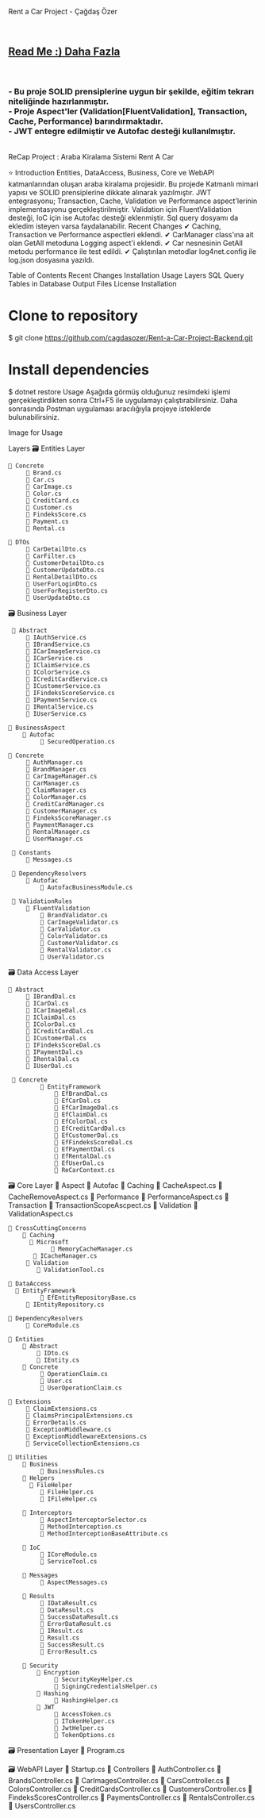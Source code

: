 Rent a Car Project - Çağdaş Özer   <br>

<br>
<h2> <a href="https://github.com/cagdasozer">Read Me :) Daha Fazla</a>
 </h2>
<br>

<h3> 
 - Bu proje SOLID prensiplerine uygun bir şekilde, eğitim tekrarı niteliğinde hazırlanmıştır.<br>
 - Proje Aspect'ler (Validation[FluentValidation], Transaction, Cache, Performance) barındırmaktadır.<br>
 - JWT entegre edilmiştir ve Autofac desteği kullanılmıştır. <br>
</h3>
<br>
ReCap Project : Araba Kiralama Sistemi
Rent A Car

⭐ Introduction
Entities, DataAccess, Business, Core ve WebAPI katmanlarından oluşan araba kiralama projesidir. Bu projede Katmanlı mimari yapısı ve SOLID prensiplerine dikkate alınarak yazılmıştır. JWT entegrasyonu; Transaction, Cache, Validation ve Performance aspect'lerinin implementasyonu gerçekleştirilmiştir.
Validation için FluentValidation desteği, IoC için ise Autofac desteği eklenmiştir.
Sql query dosyamı da ekledim isteyen varsa faydalanabilir.
Recent Changes
✔ Caching, Transaction ve Performance aspectleri eklendi.
✔ CarManager class'ına ait olan GetAll metoduna Logging aspect'i eklendi.
✔ Car nesnesinin GetAll metodu performance ile test edildi.
✔ Çalıştırılan metodlar log4net.config ile log.json dosyasına yazıldı.

Table of Contents
Recent Changes
Installation
Usage
Layers
SQL Query
Tables in Database
Output
Files
License
Installation 
# Clone to repository
$ git clone https://github.com/cagdasozer/Rent-a-Car-Project-Backend.git

# Install dependencies
$ dotnet restore
Usage
Aşağıda görmüş olduğunuz resimdeki işlemi gerçekleştirdikten sonra Ctrl+F5 ile uygulamayı çalıştırabilirsiniz. Daha sonrasında Postman uygulaması aracılığıyla projeye isteklerde bulunabilirsiniz.

Image for Usage

Layers
🗃 Entities Layer

    📂 Concrete
         📃 Brand.cs
         📃 Car.cs
         📃 CarImage.cs
         📃 Color.cs
         📃 CreditCard.cs
         📃 Customer.cs
         📃 FindeksScore.cs
         📃 Payment.cs
         📃 Rental.cs
         
    📂 DTOs
         📃 CarDetailDto.cs
         📃 CarFilter.cs
         📃 CustomerDetailDto.cs
         📃 CustomerUpdateDto.cs
         📃 RentalDetailDto.cs
         📃 UserForLoginDto.cs
         📃 UserForRegisterDto.cs
         📃 UserUpdateDto.cs


🗃 Business Layer

     📂 Abstract
         📃 IAuthService.cs
         📃 IBrandService.cs
         📃 ICarImageService.cs
         📃 ICarService.cs
         📃 IClaimService.cs
         📃 IColorService.cs
         📃 ICreditCardService.cs
         📃 ICustomerService.cs
         📃 IFindeksScoreService.cs
         📃 IPaymentService.cs
         📃 IRentalService.cs
         📃 IUserService.cs
         
    📂 BusinessAspect
        📂 Autofac
             📃 SecuredOperation.cs
             
    📂 Concrete
         📃 AuthManager.cs
         📃 BrandManager.cs
         📃 CarImageManager.cs
         📃 CarManager.cs
         📃 ClaimManager.cs
         📃 ColorManager.cs
         📃 CreditCardManager.cs
         📃 CustomerManager.cs
         📃 FindeksScoreManager.cs
         📃 PaymentManager.cs
         📃 RentalManager.cs
         📃 UserManager.cs
         
     📂 Constants
         📃 Messages.cs
         
     📂 DependencyResolvers
         📂 Autofac
             📃 AutofacBusinessModule.cs
             
     📂 ValidationRules
         📂 FluentValidation
             📃 BrandValidator.cs
             📃 CarImageValidator.cs
             📃 CarValidator.cs
             📃 ColorValidator.cs
             📃 CustomerValidator.cs
             📃 RentalValidator.cs
             📃 UserValidator.cs


🗃 Data Access Layer

    📂 Abstract
         📃 IBrandDal.cs
         📃 ICarDal.cs
         📃 ICarImageDal.cs
         📃 IClaimDal.cs
         📃 IColorDal.cs
         📃 ICreditCardDal.cs
         📃 ICustomerDal.cs
         📃 IFindeksScoreDal.cs
         📃 IPaymentDal.cs
         📃 IRentalDal.cs
         📃 IUserDal.cs
         
     📂 Concrete
             📂 EntityFramework
                 📃 EfBrandDal.cs
                 📃 EfCarDal.cs
                 📃 EfCarImageDal.cs
                 📃 EfClaimDal.cs
                 📃 EfColorDal.cs
                 📃 EfCreditCardDal.cs
                 📃 EfCustomerDal.cs
                 📃 EfFindeksScoreDal.cs
                 📃 EfPaymentDal.cs
                 📃 EfRentalDal.cs
                 📃 EfUserDal.cs
                 📃 ReCarContext.cs


🗃 Core Layer
    📂 Aspect
        📂 Autofac
            📂 Caching
                 📃 CacheAspect.cs
                 📃 CacheRemoveAspect.cs
            📂 Performance
                 📃 PerformanceAspect.cs
            📂 Transaction
                 📃 TransactionScopeAscpect.cs
            📂 Validation
                 📃 ValidationAspect.cs
                 
    📂 CrossCuttingConcerns
        📂 Caching
          📂 Microsoft
                📃 MemoryCacheManager.cs
           📃 ICacheManager.cs
         📂 Validation
            📃 ValidationTool.cs   
            
    📂 DataAccess
      📂 EntityFramework
             📃 EfEntityRepositoryBase.cs
         📃 IEntityRepository.cs
         
    📂 DependencyResolvers
         📃 CoreModule.cs
         
    📂 Entities
        📂 Abstract
            📃 IDto.cs
            📃 IEntity.cs
        📂 Concrete
             📃 OperationClaim.cs
             📃 User.cs
             📃 UserOperationClaim.cs
             
    📂 Extensions
         📃 ClaimExtensions.cs
         📃 ClaimsPrincipalExtensions.cs
         📃 ErrorDetails.cs
         📃 ExceptionMiddleware.cs
         📃 ExceptionMiddlewareExtensions.cs
         📃 ServiceCollectionExtensions.cs
         
    📂 Utilities
        📂 Business
             📃 BusinessRules.cs
        📂 Helpers
          📂 FileHelper
             📃 FileHelper.cs
             📃 IFileHelper.cs
             
        📂 Interceptors
             📃 AspectInterceptorSelector.cs
             📃 MethodInterception.cs
             📃 MethodInterceptionBaseAttribute.cs
             
        📂 IoC
             📃 ICoreModule.cs
             📃 ServiceTool.cs
             
        📂 Messages
             📃 AspectMessages.cs
             
        📂 Results
             📃 IDataResult.cs
             📃 DataResult.cs
             📃 SuccessDataResult.cs
             📃 ErrorDataResult.cs
             📃 IResult.cs
             📃 Result.cs
             📃 SuccessResult.cs
             📃 ErrorResult.cs
             
        📂 Security
            📂 Encryption
                 📃 SecurityKeyHelper.cs
                 📃 SigningCredentialsHelper.cs
            📂 Hashing
                 📃 HashingHelper.cs
            📂 JWT
                 📃 AccessToken.cs
                 📃 ITokenHelper.cs
                 📃 JwtHelper.cs
                 📃 TokenOptions.cs


🗃 Presentation Layer
     📃 Program.cs


🗃 WebAPI Layer
    📃 Startup.cs
    📂 Controllers
         📃 AuthController.cs
         📃 BrandsController.cs
         📃 CarImagesController.cs
         📃 CarsController.cs
         📃 ColorsController.cs
         📃 CreditCardsController.cs
         📃 CustomersController.cs
         📃 FindeksScoresController.cs
         📃 PaymentsController.cs
         📃 RentalsController.cs
         📃 UsersController.cs
